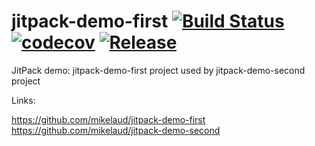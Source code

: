 # jitpack-demo-first [![Build Status](https://travis-ci.org/mikelaud/jitpack-demo-first.svg?branch=master)](https://travis-ci.org/mikelaud/jitpack-demo-first) [![codecov](https://codecov.io/gh/mikelaud/jitpack-demo-first/branch/master/graph/badge.svg)](https://codecov.io/gh/mikelaud/jitpack-demo-first) [![Release](https://jitpack.io/v/mikelaud/jitpack-demo-first.svg)](https://jitpack.io/#mikelaud/jitpack-demo-first)

JitPack demo: jitpack-demo-first project used by jitpack-demo-second project

Links:

https://github.com/mikelaud/jitpack-demo-first
https://github.com/mikelaud/jitpack-demo-second
